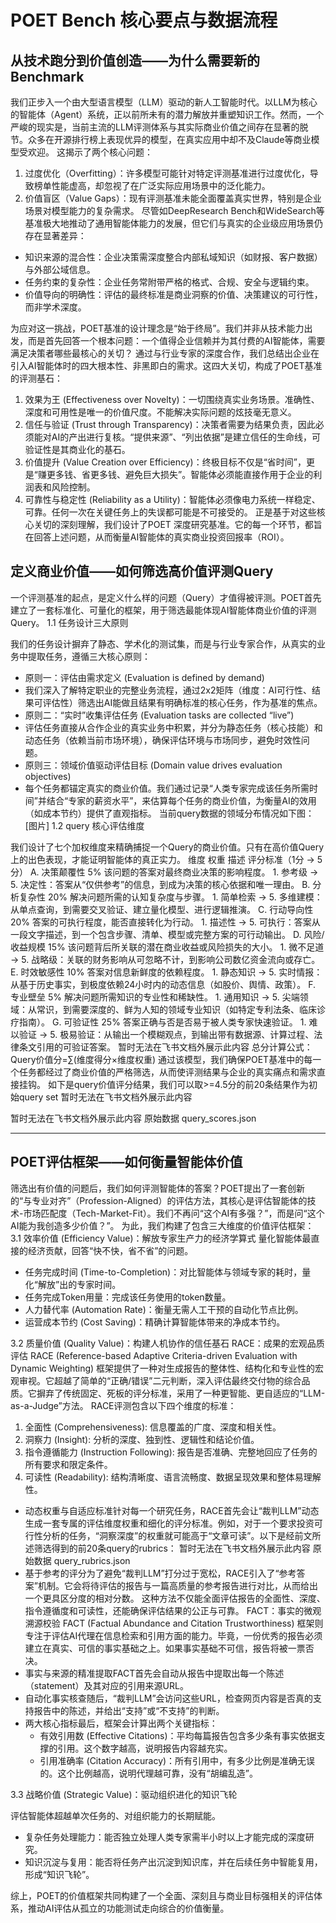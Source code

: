 # POET Bench 核心要点与数据流程

## 从技术跑分到价值创造——为什么需要新的Benchmark

我们正步入一个由大型语言模型（LLM）驱动的新人工智能时代。以LLM为核心的智能体（Agent）系统，正以前所未有的潜力解放并重塑知识工作。然而，一个严峻的现实是，当前主流的LLM评测体系与其实际商业价值之间存在显著的脱节。众多在开源排行榜上表现优异的模型，在真实应用中却不及Claude等商业模型受欢迎。
这揭示了两个核心问题：
1. 过度优化（Overfitting）：许多模型可能针对特定评测基准进行过度优化，导致榜单性能虚高，却忽视了在广泛实际应用场景中的泛化能力。
2. 价值盲区（Value Gaps）：现有评测基准未能全面覆盖真实世界，特别是企业场景对模型能力的复杂需求。
尽管如DeepResearch Bench和WideSearch等基准极大地推动了通用智能体能力的发展，但它们与真实的企业级应用场景仍存在显著差异：
- 知识来源的混合性：企业决策需深度整合内部私域知识（如财报、客户数据）与外部公域信息。
- 任务约束的复杂性：企业任务常附带严格的格式、合规、安全与逻辑约束。
- 价值导向的明确性：评估的最终标准是商业洞察的价值、决策建议的可行性，而非学术深度。

为应对这一挑战，POET基准的设计理念是“始于终局”。我们并非从技术能力出发，而是首先回答一个根本问题：一个值得企业信赖并为其付费的AI智能体，需要满足决策者哪些最核心的关切？
通过与行业专家的深度合作，我们总结出企业在引入AI智能体时的四大根本性、非黑即白的需求。这四大关切，构成了POET基准的评测基石：
1. 效果为王 (Effectiveness over Novelty)：一切围绕真实业务场景。准确性、深度和可用性是唯一的价值尺度。不能解决实际问题的炫技毫无意义。
2. 信任与验证 (Trust through Transparency)：决策者需要为结果负责，因此必须能对AI的产出进行复核。“提供来源”、“列出依据”是建立信任的生命线，可验证性是其商业化的基石。
3. 价值提升 (Value Creation over Efficiency)：终极目标不仅是“省时间”，更是“赚更多钱、省更多钱、避免巨大损失”。智能体必须能直接作用于企业的利润表和风险控制。
4. 可靠性与稳定性 (Reliability as a Utility)：智能体必须像电力系统一样稳定、可靠。任何一次在关键任务上的失误都可能是不可接受的。
正是基于对这些核心关切的深刻理解，我们设计了POET 深度研究基准。它的每一个环节，都旨在回答上述问题，从而衡量AI智能体的真实商业投资回报率（ROI）。

## 定义商业价值——如何筛选高价值评测Query

一个评测基准的起点，是定义什么样的问题（Query）才值得被评测。POET首先建立了一套标准化、可量化的框架，用于筛选最能体现AI智能体商业价值的评测Query。
 1.1 任务设计三大原则

我们的任务设计摒弃了静态、学术化的测试集，而是与行业专家合作，从真实的业务中提取任务，遵循三大核心原则：
- 原则一：评估由需求定义 (Evaluation is defined by demand)
- 我们深入了解特定职业的完整业务流程，通过2x2矩阵（维度：AI可行性、结果可评估性）筛选出AI能做且结果有明确标准的核心任务，作为基准的焦点。
- 原则二：“实时”收集评估任务 (Evaluation tasks are collected “live”)
- 评估任务直接从合作企业的真实业务中积累，并分为静态任务（核心技能）和动态任务（依赖当前市场环境），确保评估环境与市场同步，避免时效性问题。
- 原则三：领域价值驱动评估目标 (Domain value drives evaluation objectives)
- 每个任务都锚定真实的商业价值。我们通过记录“人类专家完成该任务所需时间”并结合“专家的薪资水平”，来估算每个任务的商业价值，为衡量AI的效用（如成本节约）提供了直观指标。
当前query数据的领域分布情况如下图：
[图片]
1.2 query 核心评估维度

我们设计了七个加权维度来精确捕捉一个Query的商业价值。只有在高价值Query上的出色表现，才能证明智能体的真正实力。
维度        权重        描述        评分标准（1分 -> 5分）
A. 决策颠覆性        5%        该问题的答案对最终商业决策的影响程度。        1. 参考级 -> 5. 决定性：答案从“仅供参考”的信息，到成为决策的核心依据和唯一理由。
B. 分析复杂性        20%        解决问题所需的认知复杂度与步骤。        1. 简单检索 -> 5. 多维建模：从单点查询，到需要交叉验证、建立量化模型、进行逻辑推演。
C. 行动导向性        20%        答案的可执行程度，能否直接转化为行动。        1. 描述性 -> 5. 可执行：答案从一段文字描述，到一个包含步骤、清单、模型或完整方案的可行动输出。
D. 风险/收益规模        15%        该问题背后所关联的潜在商业收益或风险损失的大小。        1. 微不足道 -> 5. 战略级：关联的财务影响从可忽略不计，到影响公司数亿资金流向或存亡。
E. 时效敏感性        10%        答案对信息新鲜度的依赖程度。        1. 静态知识 -> 5. 实时情报：从基于历史事实，到极度依赖24小时内的动态信息（如股价、舆情、政策）。
F. 专业壁垒        5%        解决问题所需知识的专业性和稀缺性。        1. 通用知识 -> 5. 尖端领域：从常识，到需要深度的、鲜为人知的领域专业知识（如特定专利法条、临床诊疗指南）。
G. 可验证性        25%        答案正确与否是否易于被人类专家快速验证。        1. 难以验证 -> 5. 极易验证：从输出一个模糊观点，到输出带有数据源、计算过程、法律条文引用的可验证答案。
暂时无法在飞书文档外展示此内容
总分计算公式：
Query价值分=∑(维度得分×维度权重)
通过该模型，我们确保POET基准中的每一个任务都经过了商业价值的严格筛选，从而使评测结果与企业的真实痛点和需求直接挂钩。
如下是query价值评分结果，我们可以取>=4.5分的前20条结果作为初始query set
暂时无法在飞书文档外展示此内容

暂时无法在飞书文档外展示此内容
原始数据
query_scores.json


---
## POET评估框架——如何衡量智能体价值

筛选出有价值的问题后，我们如何评测智能体的答案？POET提出了一套创新的“与专业对齐”（Profession-Aligned）的评估方法，其核心是评估智能体的技术-市场匹配度（Tech-Market-Fit）。我们不再问“这个AI有多强？”，而是问“这个AI能为我创造多少价值？”。
为此，我们构建了包含三大维度的价值评估框架：
3.1 效率价值 (Efficiency Value)：解放专家生产力的经济学算式
量化智能体最直接的经济贡献，回答“快不快，省不省”的问题。
- 任务完成时间 (Time-to-Completion)：对比智能体与领域专家的耗时，量化“解放”出的专家时间。
- 任务完成Token用量：完成该任务使用的token数量。
- 人力替代率 (Automation Rate)：衡量无需人工干预的自动化节点比例。
- 运营成本节约 (Cost Saving)：精确计算智能体带来的净成本节约。

3.2 质量价值 (Quality Value)：构建人机协作的信任基石
RACE：成果的宏观品质评估 
RACE (Reference-based Adaptive Criteria-driven Evaluation with Dynamic Weighting) 框架提供了一种对生成报告的整体性、结构化和专业性的宏观审视。它超越了简单的“正确/错误”二元判断，深入评估最终交付物的综合品质。它摒弃了传统固定、死板的评分标准，采用了一种更智能、更自适应的“LLM-as-a-Judge”方法。
RACE评测包含以下四个维度的标准：

1.  全面性 (Comprehensiveness): 信息覆盖的广度、深度和相关性。
2.  洞察力 (Insight): 分析的深度、独到性、逻辑性和结论价值。
3.  指令遵循能力 (Instruction Following): 报告是否准确、完整地回应了任务的所有要求和限定条件。
4.  可读性 (Readability): 结构清晰度、语言流畅度、数据呈现效果和整体易理解性。

- 动态权重与自适应标准针对每一个研究任务，RACE首先会让“裁判LLM”动态生成一套专属的评估维度权重和细化的评分标准。例如，对于一个要求投资可行性分析的任务，“洞察深度”的权重就可能高于“文章可读”。以下是经前文所述筛选得到的前20条query的rubrics：
暂时无法在飞书文档外展示此内容
原始数据
query_rubrics.json
- 基于参考的评分为了避免“裁判LLM”打分过于宽松，RACE引入了“参考答案”机制。它会将待评估的报告与一篇高质量的参考报告进行对比，从而给出一个更具区分度的相对分数。
这种方法不仅能全面评估报告的全面性、深度、指令遵循度和可读性，还能确保评估结果的公正与可靠。
FACT：事实的微观溯源校验 
FACT (Factual Abundance and Citation Trustworthiness) 框架则专注于评估AI代理在信息检索和引用方面的能力。毕竟，一份优秀的报告必须建立在真实、可信的事实基础之上。如果事实基础不可信，报告将被一票否决。
- 事实与来源的精准提取FACT首先会自动从报告中提取出每一个陈述（statement）及其对应的引用来源URL。
- 自动化事实核查随后，“裁判LLM”会访问这些URL，检查网页内容是否真的支持报告中的陈述，并给出“支持”或“不支持”的判断。
- 两大核心指标最后，框架会计算出两个关键指标：
  - 有效引用数 (Effective Citations)：平均每篇报告包含多少条有事实依据支撑的引用。这个数字越高，说明报告内容越充实。
  - 引用准确率 (Citation Accuracy)：所有引用中，有多少比例是准确无误的。这个比例越高，说明代理越可靠，没有“胡编乱造”。

3.3 战略价值 (Strategic Value)：驱动组织进化的知识飞轮

评估智能体超越单次任务的、对组织能力的长期赋能。
- 复杂任务处理能力：能否独立处理人类专家需半小时以上才能完成的深度研究。
- 知识沉淀与复用：能否将任务产出沉淀到知识库，并在后续任务中智能复用，形成“知识飞轮”。

综上，POET的价值框架共同构建了一个全面、深刻且与商业目标强相关的评估体系，推动AI评估从孤立的功能测试走向综合的价值衡量。
